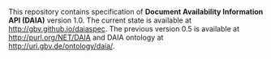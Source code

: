 This repository contains specification of **Document Availability Information
API (DAIA)** version 1.0. The current state is available at
<http://gbv.github.io/daiaspec>. The previous version 0.5 is available at
<http://purl.org/NET/DAIA> and DAIA ontology at
<http://uri.gbv.de/ontology/daia/>.
